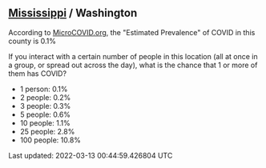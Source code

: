 
## [Mississippi](/united-states/mississippi) / Washington

According to [MicroCOVID.org](http://microcovid.org),
the "Estimated Prevalence" of COVID in this county is 0.1%

If you interact with a certain number of people in this location
(all at once in a group, or spread out across the day), what is the chance that
1 or more of them has COVID?

- 1 person: 0.1%
- 2 people: 0.2%
- 3 people: 0.3%
- 5 people: 0.6%
- 10 people: 1.1%
- 25 people: 2.8%
- 100 people: 10.8%

Last updated: 2022-03-13 00:44:59.426804 UTC
